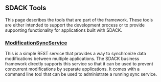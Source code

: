 ## SDACK Tools

This page describes the tools that are part of the framework. These tools are either intended to support the development process or to provide supporting functionality for applications built with SDACK.

### [ModificationSyncService](/modificationsyncservice.md)

This is a simple REST service that provides a way to synchronize data modifications between multiple applications. The SDACK business framework directly supports this service so that it can be used to prevent concurrent modifications by separate applications. It comes with a command line tool that can be used to administrate a running sync service.

